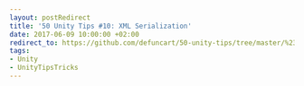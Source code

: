 ```yaml
---
layout: postRedirect
title: '50 Unity Tips #10: XML Serialization'
date: 2017-06-09 10:00:00 +02:00
redirect_to: https://github.com/defuncart/50-unity-tips/tree/master/%2310-XMLSerialization
tags:
- Unity
- UnityTipsTricks
---
```

